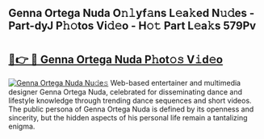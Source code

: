 ## Genna Ortega Nuda O𝚗𝚕yf𝚊ns L𝚎a𝚔ed N𝚞𝚍es - Part-dyJ P𝚑𝚘tos Vi𝚍𝚎o - H𝚘𝚝 Part L𝚎a𝚔s 579Pv

# <h2><a href="http://kfcj0d0.oniu.top/?m=Genna+Ortega+Nuda">🔗👉 🔴 Genna Ortega Nuda P𝚑ot𝚘𝚜 V𝚒d𝚎o</a></h2>

[![Genna Ortega Nuda Nu𝚍e𝚜](https://i.imgur.com/0qMVB7G.gif)](http://kfcj0d0.oniu.top/?m=Genna+Ortega+Nuda)
Web-based entertainer and multimedia designer Genna Ortega Nuda, celebrated for disseminating dance and lifestyle knowledge through trending dance sequences and short videos. The public persona of Genna Ortega Nuda is defined by its openness and sincerity, but the hidden aspects of his personal life remain a tantalizing enigma.  
